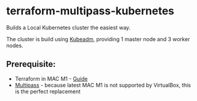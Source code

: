 # terraform-multipass-kubernetes
Builds a Local Kubernetes cluster the easiest way.

The cluster is build using [Kubeadm](https://kubernetes.io/docs/setup/production-environment/tools/kubeadm/create-cluster-kubeadm/), providing 1 master node and 3 worker nodes.
## Prerequisite:
* Terraform in MAC M1 - [Guide](https://kreuzwerker.de/en/post/use-m1-terraform-provider-helper-to-compile-terraform-providers-for-mac-m1)
* [Multipass](https://multipass.run/) - because latest MAC M1 is not supported by VirtualBox, this is the perfect replacement